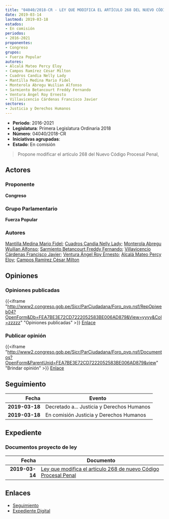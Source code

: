 ```yaml
---
title: "04040/2018-CR - LEY QUE MODIFICA EL ARTÍCULO 268 DEL NUEVO CÓDIGO PROCESAL PENAL"
date: 2019-03-14
lastmod: 2019-03-18
estados:
- En comisión
periodos:
- 2016-2021
proponentes:
- Congreso
grupos:
- Fuerza Popular
autores:
- Alcalá Mateo Percy Eloy
- Campos Ramírez César Milton
- Cuadros Candia Nelly Lady
- Mantilla Medina Mario Fidel
- Monterola Abregu Wuilian Alfonso
- Sarmiento Betancourt Freddy Fernando
- Ventura Ángel Roy Ernesto
- Villavicencio Cárdenas Francisco Javier
sectores:
- Justicia y Derechos Humanos
---
```

- **Periodo**: 2016-2021
- **Legislatura**: Primera Legislatura Ordinaria 2018
- **Número**: 04040/2018-CR
- **Iniciativas agrupadas**: 
- **Estado**: En comisión

> Propone modificar el artículo 268 del Nuevo Código Procesal Penal,


## Actores

### Proponente

**Congreso**

### Grupo Parlamentario

**Fuerza Popular**

### Autores

[Mantilla Medina Mario Fidel](mailto:mailto:mmantilla@congreso.gob.pe); [Cuadros Candia Nelly Lady](mailto:mailto:ncuadros@congreso.gob.pe); [Monterola Abregu Wuilian Alfonso](mailto:mailto:wmonterola@congreso.gob.pe); [Sarmiento Betancourt Freddy Fernando](mailto:mailto:fsarmiento@congreso.gob.pe); [Villavicencio Cárdenas Francisco Javier](mailto:mailto:fvillavicencio@congreso.gob.pe); [Ventura Ángel Roy Ernesto](mailto:mailto:rventura@congreso.gob.pe); [Alcalá Mateo Percy Eloy](mailto:mailto:palcala@congreso.gob.pe); [Campos Ramírez César Milton](mailto:mailto:ccampos@congreso.gob.pe)

## Opiniones

### Opiniones publicadas

{{<iframe "http://www2.congreso.gob.pe/Sicr/ParCiudadana/Foro_pvp.nsf/RepOpiweb04?OpenForm&Db=FEA7BE3E72CD7222052583BE006AD879&View=yyyy&Col=zzzzz" "Opiniones publicadas" >}}
[Enlace](http://www2.congreso.gob.pe/Sicr/ParCiudadana/Foro_pvp.nsf/RepOpiweb04?OpenForm&Db=FEA7BE3E72CD7222052583BE006AD879&View=yyyy&Col=zzzzz)

### Publicar opinión

{{<iframe "http://www2.congreso.gob.pe/Sicr/ParCiudadana/Foro_pvp.nsf/Documentos?OpenForm&ParentUnid=FEA7BE3E72CD7222052583BE006AD879&view" "Brindar opinión" >}}
[Enlace](http://www2.congreso.gob.pe/Sicr/ParCiudadana/Foro_pvp.nsf/Documentos?OpenForm&ParentUnid=FEA7BE3E72CD7222052583BE006AD879&view)


## Seguimiento

| Fecha | Evento |
|------:|--------|
| **2019-03-18** | Decretado a... Justicia y Derechos Humanos |
| **2019-03-18** | En comisión Justicia y Derechos Humanos |

## Expediente

### Documentos proyecto de ley

| Fecha | Documento |
|------:|-----------|
| **2019-03-14** | [Ley que modifica el artículo 268 de nuevo Código Procesal Penal](http://www.leyes.congreso.gob.pe/Documentos/2016_2021/Proyectos_de_Ley_y_de_Resoluciones_Legislativas/PL0403620190314.pdf) |

## Enlaces

- [Seguimiento](http://www2.congreso.gob.pe/Sicr/TraDocEstProc/CLProLey2016.nsf/f7fff46988ca05b1052578e100829cc7/c23cfc589edcffad052583be0004098e?OpenDocument)
- [Expediente Digital](http://www2.congreso.gob.pe/Sicr/TraDocEstProc/Expvirt_2011.nsf/visbusqptramdoc1621/04040?opendocument)

